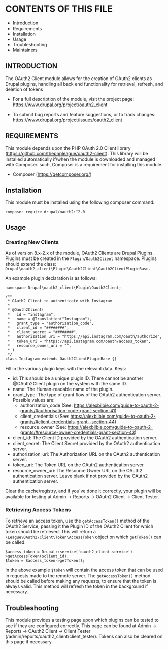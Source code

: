 # CONTENTS OF THIS FILE

 * Introduction
 * Requirements
 * Installation
 * Usage
 * Troubleshooting
 * Maintainers


## INTRODUCTION

The OAuth2 Client module allows for the creation of OAuth2 clients as Drupal
plugins, handling all back end functionality for retrieval, refresh, and
deletion of tokens

 * For a full description of the module, visit the project page:
   https://www.drupal.org/project/oauth2_client

 * To submit bug reports and feature suggestions, or to track changes:
   https://www.drupal.org/project/issues/oauth2_client


## REQUIREMENTS

This module depends upon the PHP OAuth 2.0 Client library
(https://github.com/thephpleague/oauth2-client). This library will be installed
automatically if/when the module is downloaded and managed with Composer.
such, Composer is a requirement for installing this module.

 * Composer (https://getcomposer.org/)


## Installation

This module must be installed using the following composer command:

`composer require drupal/oauth2:^2.0`

## Usage

### Creating New Clients

As of version 8.x-2.x of the module, OAuth2 Clients are Drupal Plugins.
Plugins must be created in the `Plugin/Oauth2Client` namespace.
Plugins should extend the class: `Drupal\oauth2_client\Plugin\Oauth2Client\Oauth2ClientPluginBase.`

An example plugin declaration is as follows:

```
namespace Drupal\oauth2_client\Plugin\Oauth2Client;

/**
 * OAuth2 Client to authenticate with Instagram
 *
 * @Oauth2Client(
 *   id = "instagram",
 *   name = @Translation("Instagram"),
 *   grant_type = "authorization_code",
 *   client_id = "########",
 *   client_secret = "########",
 *   authorization_uri = "https://api.instagram.com/oauth/authorize",
 *   token_uri = "https://api.instagram.com/oauth/access_token",
 *   resource_owner_uri = "",
 * )
 */
class Instagram extends Oauth2ClientPluginBase {}
  ```

Fill in the various plugin keys with the relevant data. Keys:

 * id: This should be a unique plugin ID. There cannot be another @OAuth2Client
      plugin on the system with the same ID.
 * name: The Human-readable name of the plugin.
 * grant_type: The type of grant flow of the OAuth2 authentication server.
   Possible values are:
   * authorization_code (See: https://alexbilbie.com/guide-to-oauth-2-grants/#authorisation-code-grant-section-41)
   * client_credentials (See: https://alexbilbie.com/guide-to-oauth-2-grants/#client-credentials-grant--section-44)
   * resource_owner (See: https://alexbilbie.com/guide-to-oauth-2-grants/#resource-owner-credentials-grant-section-43)
 * client_id: The Client ID provided by the OAuth2 authentication server.
 * client_secret: The Client Secret provided by the OAuth2 authentication
   server.
 * authorization_uri: The Authorization URL on the OAuth2 authentication server.
 * token_uri: The Token URL on the OAuth2 authentication server.
 * resource_owner_uri: The Resource Owner URL on the OAuth2 authentication
   server. Leave blank if not provided by the OAuth2 authentication server.

Clear the cache/registry, and if you've done it correctly, your plugin will be
available for testing at Admin -> Reports -> OAuth2 Client -> Client Tester.

### Retrieving Access Tokens

To retrieve an access token, use the `getAccessToken()` method of the OAuth2
Service, passing it the Plugin ID of the OAuth2 Client for which token should be
retrieved. This will return a `\League\OAuth2\Client\Token\AccessToken` object
on which `getToken()` can be called.

```
$access_token = Drupal::service('oauth2_client.service')->getAccessToken($client_id);
$token = $access_token->getToken();
```

In the above example `$token` will contain the access token that can be used in
requests made to the remote server. The `getAccessToken()` method should be
called before making any requests, to ensure that the token is always valid.
This method will refresh the token in the background if necessary.

## Troubleshooting

This module provides a testing page upon which plugins can be tested to see if
they are configured correctly. This page can be found at Admin -> Reports ->
OAuth2 Client -> Client Tester (/admin/reports/oauth2_client/client_tester).
Tokens can also be cleared on this page if necessary.
